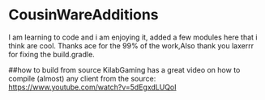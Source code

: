 # CousinWareAdditions

I am learning to code and i am enjoying it, added a few modules here that i think are cool. Thanks ace for the 99% of the work,Also thank you laxerrr for fixing the build.gradle.

##how to build from source
KilabGaming has a great video on how to compile (almost) any client from the source: https://www.youtube.com/watch?v=5dEgxdLUQoI
